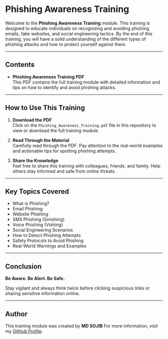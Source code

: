 # Phishing Awareness Training

Welcome to the **Phishing Awareness Training** module. This training is designed to educate individuals on recognizing and avoiding phishing emails, fake websites, and social engineering tactics. By the end of this training, you will have a solid understanding of the different types of phishing attacks and how to protect yourself against them.

---

## Contents

- **Phishing Awareness Training PDF**  
  This PDF contains the full training module with detailed information and tips on how to identify and avoid phishing attacks.

---

## How to Use This Training

1. **Download the PDF**  
   Click on the `Phishing_Awareness_Training.pdf` file in this repository to view or download the full training module.

2. **Read Through the Material**  
   Carefully read through the PDF. Pay attention to the real-world examples and actionable tips for spotting phishing attempts.

3. **Share the Knowledge**  
   Feel free to share this training with colleagues, friends, and family. Help others stay informed and safe from online threats.

---

## Key Topics Covered

- What is Phishing?
- Email Phishing
- Website Phishing
- SMS Phishing (Smishing)
- Voice Phishing (Vishing)
- Social Engineering Scenarios
- How to Detect Phishing Attempts
- Safety Protocols to Avoid Phishing
- Real-World Warnings and Examples

---

## Conclusion

**Be Aware. Be Alert. Be Safe.**

Stay vigilant and always think twice before clicking suspicious links or sharing sensitive information online.

---

## Author

This training module was created by **MD SOJIB**
For more information, visit my [GitHub Profile](https://github.com/mdsojibcsr).
